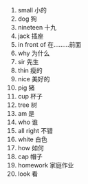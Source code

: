 1. small				小的
2. dog					狗
3. nineteen			十九
4. jack				插座
5. in front	of			在………前面
6. why					为什么
7. sir					先生
8. thin				瘦的
9. nice				美好的
10. pig				猪
11. cup				杯子
12. tree				树
13. am					是
14. who				谁
15. all right			不错
16. white				白色
17. how				如何
18. cap				帽子
19. homework			家庭作业
20. look				看